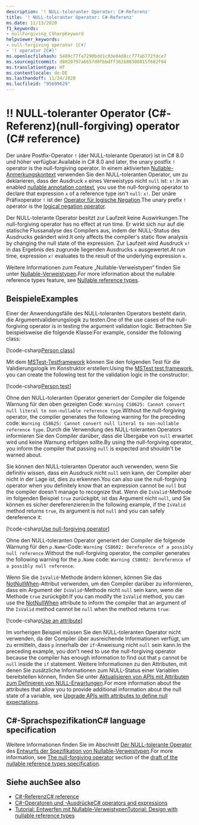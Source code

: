 ```yaml
---
description: '! NULL-toleranter Operator: C#-Referenz'
title: '! NULL-toleranter Operator: C#-Referenz'
ms.date: 11/13/2020
f1_keywords:
- nullForgiving_CSharpKeyword
helpviewer_keywords:
- null-forgiving operator [C#]
- '! operator [C#]'
ms.openlocfilehash: 5489c77fa7290bdd1c03e04d8cc777ab772fdce7
ms.sourcegitcommit: d8020797a6657d0fbbdff362b80300815f682f94
ms.translationtype: HT
ms.contentlocale: de-DE
ms.lasthandoff: 11/24/2020
ms.locfileid: "95699629"
---
```

# <a name="-null-forgiving-operator-c-reference"></a><span data-ttu-id="07a43-105">!</span><span class="sxs-lookup"><span data-stu-id="07a43-105">!</span></span> <span data-ttu-id="07a43-106">NULL-toleranter Operator (C#-Referenz)</span><span class="sxs-lookup"><span data-stu-id="07a43-106">(null-forgiving) operator (C# reference)</span></span>

<span data-ttu-id="07a43-107">Der unäre Postfix-Operator `!` (der NULL-tolerante Operator) ist in C# 8.0 und höher verfügbar.</span><span class="sxs-lookup"><span data-stu-id="07a43-107">Available in C# 8.0 and later, the unary postfix `!` operator is the null-forgiving operator.</span></span> <span data-ttu-id="07a43-108">In einem aktivierten [Nullable-Anmerkungskontext](../../nullable-references.md#nullable-annotation-context) verwenden Sie den NULL-toleranten Operator, um zu deklarieren, dass der Ausdruck `x` eines Verweistyps nicht `null` ist: `x!`.</span><span class="sxs-lookup"><span data-stu-id="07a43-108">In an enabled [nullable annotation context](../../nullable-references.md#nullable-annotation-context), you use the null-forgiving operator to declare that expression `x` of a reference type isn't `null`: `x!`.</span></span> <span data-ttu-id="07a43-109">Der unäre Präfixoperator `!` ist der [Operator für logische Negation](boolean-logical-operators.md#logical-negation-operator-).</span><span class="sxs-lookup"><span data-stu-id="07a43-109">The unary prefix `!` operator is the [logical negation operator](boolean-logical-operators.md#logical-negation-operator-).</span></span>

<span data-ttu-id="07a43-110">Der NULL-tolerante Operator besitzt zur Laufzeit keine Auswirkungen.</span><span class="sxs-lookup"><span data-stu-id="07a43-110">The null-forgiving operator has no effect at run time.</span></span> <span data-ttu-id="07a43-111">Er wirkt sich nur auf die statische Flussanalyse des Compilers aus, indem der NULL-Status des Ausdrucks geändert wird.</span><span class="sxs-lookup"><span data-stu-id="07a43-111">It only affects the compiler's static flow analysis by changing the null state of the expression.</span></span> <span data-ttu-id="07a43-112">Zur Laufzeit wird Ausdruck `x!` in das Ergebnis des zugrunde liegenden Ausdrucks `x` ausgewertet.</span><span class="sxs-lookup"><span data-stu-id="07a43-112">At run time, expression `x!` evaluates to the result of the underlying expression `x`.</span></span>

<span data-ttu-id="07a43-113">Weitere Informationen zum Feature „Nullable-Verweistypen“ finden Sie unter [Nullable-Verweistypen](../builtin-types/nullable-reference-types.md).</span><span class="sxs-lookup"><span data-stu-id="07a43-113">For more information about the nullable reference types feature, see [Nullable reference types](../builtin-types/nullable-reference-types.md).</span></span>

## <a name="examples"></a><span data-ttu-id="07a43-114">Beispiele</span><span class="sxs-lookup"><span data-stu-id="07a43-114">Examples</span></span>

<span data-ttu-id="07a43-115">Einer der Anwendungsfälle des NULL-toleranten Operators besteht darin, die Argumentvalidierungslogik zu testen.</span><span class="sxs-lookup"><span data-stu-id="07a43-115">One of the use cases of the null-forgiving operator is in testing the argument validation logic.</span></span> <span data-ttu-id="07a43-116">Betrachten Sie beispielsweise die folgende Klasse:</span><span class="sxs-lookup"><span data-stu-id="07a43-116">For example, consider the following class:</span></span>

[!code-csharp[Person class](snippets/shared/NullForgivingOperator.cs#PersonClass)]

<span data-ttu-id="07a43-117">Mit dem [MSTest-Testframework](../../../core/testing/unit-testing-with-mstest.md) können Sie den folgenden Test für die Validierungslogik im Konstruktor erstellen:</span><span class="sxs-lookup"><span data-stu-id="07a43-117">Using the [MSTest test framework](../../../core/testing/unit-testing-with-mstest.md), you can create the following test for the validation logic in the constructor:</span></span>

[!code-csharp[Person test](snippets/shared/NullForgivingOperator.cs#TestPerson)]

<span data-ttu-id="07a43-118">Ohne den NULL-toleranten Operator generiert der Compiler die folgende Warnung für den oben gezeigten Code: `Warning CS8625: Cannot convert null literal to non-nullable reference type`.</span><span class="sxs-lookup"><span data-stu-id="07a43-118">Without the null-forgiving operator, the compiler generates the following warning for the preceding code: `Warning CS8625: Cannot convert null literal to non-nullable reference type`.</span></span> <span data-ttu-id="07a43-119">Durch die Verwendung des NULL-toleranten Operators informieren Sie den Compiler darüber, dass die Übergabe von `null` erwartet wird und keine Warnung erfolgen sollte.</span><span class="sxs-lookup"><span data-stu-id="07a43-119">By using the null-forgiving operator, you inform the compiler that passing `null` is expected and shouldn't be warned about.</span></span>

<span data-ttu-id="07a43-120">Sie können den NULL-toleranten Operator auch verwenden, wenn Sie definitiv wissen, dass ein Ausdruck nicht `null` sein kann, der Compiler aber nicht in der Lage ist, dies zu erkennen.</span><span class="sxs-lookup"><span data-stu-id="07a43-120">You can also use the null-forgiving operator when you definitely know that an expression cannot be `null` but the compiler doesn't manage to recognize that.</span></span> <span data-ttu-id="07a43-121">Wenn die `IsValid`-Methode im folgenden Beispiel `true` zurückgibt, ist das Argument nicht `null`, und Sie können es sicher dereferenzieren:</span><span class="sxs-lookup"><span data-stu-id="07a43-121">In the following example, if the `IsValid` method returns `true`, its argument is not `null` and you can safely dereference it:</span></span>

[!code-csharp[Use null-forgiving operator](snippets/shared/NullForgivingOperator.cs#UseNullForgiving)]

<span data-ttu-id="07a43-122">Ohne den NULL-toleranten Operator generiert der Compiler die folgende Warnung für den `p.Name`-Code: `Warning CS8602: Dereference of a possibly null reference`.</span><span class="sxs-lookup"><span data-stu-id="07a43-122">Without the null-forgiving operator, the compiler generates the following warning for the `p.Name` code: `Warning CS8602: Dereference of a possibly null reference`.</span></span>

<span data-ttu-id="07a43-123">Wenn Sie die `IsValid`-Methode ändern können, können Sie das [NotNullWhen](xref:System.Diagnostics.CodeAnalysis.NotNullWhenAttribute)-Attribut verwenden, um den Compiler darüber zu informieren, dass ein Argument der `IsValid`-Methode nicht `null` sein kann, wenn die Methode `true` zurückgibt:</span><span class="sxs-lookup"><span data-stu-id="07a43-123">If you can modify the `IsValid` method, you can use the [NotNullWhen](xref:System.Diagnostics.CodeAnalysis.NotNullWhenAttribute) attribute to inform the compiler that an argument of the `IsValid` method cannot be `null` when the method returns `true`:</span></span>

[!code-csharp[Use an attribute](snippets/shared/NullForgivingOperator.cs#UseAttribute)]

<span data-ttu-id="07a43-124">Im vorherigen Beispiel müssen Sie den NULL-toleranten Operator nicht verwenden, da der Compiler über ausreichende Informationen verfügt, um zu ermitteln, dass `p` innerhalb der `if`-Anweisung nicht `null` sein kann.</span><span class="sxs-lookup"><span data-stu-id="07a43-124">In the preceding example, you don't need to use the null-forgiving operator because the compiler has enough information to find out that `p` cannot be `null` inside the `if` statement.</span></span> <span data-ttu-id="07a43-125">Weitere Informationen zu den Attributen, mit denen Sie zusätzliche Informationen zum NULL-Status einer Variablen bereitstellen können, finden Sie unter [Aktualisieren von APIs mit Attributen zum Definieren von NULL-Erwartungen](../attributes/nullable-analysis.md).</span><span class="sxs-lookup"><span data-stu-id="07a43-125">For more information about the attributes that allow you to provide additional information about the null state of a variable, see [Upgrade APIs with attributes to define null expectations](../attributes/nullable-analysis.md).</span></span>

## <a name="c-language-specification"></a><span data-ttu-id="07a43-126">C#-Sprachspezifikation</span><span class="sxs-lookup"><span data-stu-id="07a43-126">C# language specification</span></span>

<span data-ttu-id="07a43-127">Weitere Informationen finden Sie im Abschnitt [Der NULL-tolerante Operator](~/_csharplang/proposals/csharp-9.0/nullable-reference-types-specification.md#the-null-forgiving-operator) des [Entwurfs der Spezifikation von Nullable-Verweistypen](~/_csharplang/proposals/csharp-9.0/nullable-reference-types-specification.md).</span><span class="sxs-lookup"><span data-stu-id="07a43-127">For more information, see [The null-forgiving operator](~/_csharplang/proposals/csharp-9.0/nullable-reference-types-specification.md#the-null-forgiving-operator) section of the [draft of the nullable reference types specification](~/_csharplang/proposals/csharp-9.0/nullable-reference-types-specification.md).</span></span>

## <a name="see-also"></a><span data-ttu-id="07a43-128">Siehe auch</span><span class="sxs-lookup"><span data-stu-id="07a43-128">See also</span></span>

- [<span data-ttu-id="07a43-129">C#-Referenz</span><span class="sxs-lookup"><span data-stu-id="07a43-129">C# reference</span></span>](../index.md)
- [<span data-ttu-id="07a43-130">C#-Operatoren und -Ausdrücke</span><span class="sxs-lookup"><span data-stu-id="07a43-130">C# operators and expressions</span></span>](index.md)
- [<span data-ttu-id="07a43-131">Tutorial: Entwerfen mit Nullable-Verweistypen</span><span class="sxs-lookup"><span data-stu-id="07a43-131">Tutorial: Design with nullable reference types</span></span>](../../tutorials/nullable-reference-types.md)

